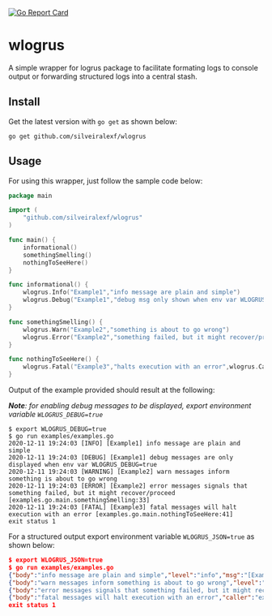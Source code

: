 [![Go Report Card](https://goreportcard.com/badge/github.com/silveiralexf/wlogrus)](https://goreportcard.com/report/github.com/silveiralexf/wlogrus)

# wlogrus

A simple wrapper for logrus package to facilitate formating logs to console output or forwarding structured logs into a central stash.

## Install

Get the latest version with `go get` as shown below:

```shell
go get github.com/silveiralexf/wlogrus
```


## Usage

For using this wrapper, just follow the sample code below:

```go
package main

import (
	"github.com/silveiralexf/wlogrus"
)

func main() {
	informational()
	somethingSmelling()
	nothingToSeeHere()
}

func informational() {
    wlogrus.Info("Example1","info message are plain and simple")
    wlogrus.Debug("Example1","debug msg only shown when env var WLOGRUS_DEBUG=true",wlogrus.CallerInfo())
}

func somethingSmelling() {
	wlogrus.Warn("Example2","something is about to go wrong")
	wlogrus.Error("Example2","something failed, but it might recover/proceed",wlogrus.CallerInfo())
}

func nothingToSeeHere() {
	wlogrus.Fatal("Example3","halts execution with an error",wlogrus.CallerInfo())
}
```

Output of the example provided should result at the following:

***Note**: for enabling debug messages to be displayed, export environment variable `WLOGRUS_DEBUG=true`*

```shell
$ export WLOGRUS_DEBUG=true
$ go run examples/examples.go
2020-12-11 19:24:03 [INFO] [Example1] info message are plain and simple
2020-12-11 19:24:03 [DEBUG] [Example1] debug messages are only displayed when env var WLOGRUS_DEBUG=true
2020-12-11 19:24:03 [WARNING] [Example2] warn messages inform something is about to go wrong
2020-12-11 19:24:03 [ERROR] [Example2] error messages signals that something failed, but it might recover/proceed [examples.go.main.somethingSmelling:33]
2020-12-11 19:24:03 [FATAL] [Example3] fatal messages will halt execution with an error [examples.go.main.nothingToSeeHere:41]
exit status 1
```

For a structured output export environment variable `WLOGRUS_JSON=true` as shown below:

```json
$ export WLOGRUS_JSON=true
$ go run examples/examples.go
{"body":"info message are plain and simple","level":"info","msg":"[Example1] info message are plain and simple","severity":"INFO","tag":"Example1","time":"2020-12-11T19:27:48-03:00"}
{"body":"warn messages inform something is about to go wrong","level":"warning","msg":"[Example2] warn messages inform something is about to go wrong","severity":"WARNING","tag":"Example2","time":"2020-12-11T19:27:48-03:00"}
{"body":"error messages signals that something failed, but it might recover/proceed","caller":"examples.go.main.somethingSmelling:33","level":"error","msg":"[Example2] error messages signals that something failed, but it might recover/proceed [examples.go.main.somethingSmelling:33]","severity":"ERROR","tag":"Example2","time":"2020-12-11T19:27:48-03:00"}
{"body":"fatal messages will halt execution with an error","caller":"examples.go.main.nothingToSeeHere:41","level":"fatal","msg":"[Example3] fatal messages will halt execution with an error [examples.go.main.nothingToSeeHere:41]","severity":"FATAL","tag":"Example3","time":"2020-12-11T19:27:48-03:00"}
exit status 1
```

